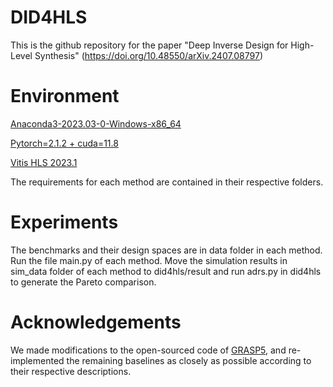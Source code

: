 # DID4HLS
This is the github repository for the paper "Deep Inverse Design for High-Level Synthesis" (https://doi.org/10.48550/arXiv.2407.08797)

# Environment
[Anaconda3-2023.03-0-Windows-x86_64](https://repo.anaconda.com/archive/)

[Pytorch=2.1.2 + cuda=11.8](https://pytorch.org/)

[Vitis HLS 2023.1](https://www.xilinx.com/support/download/index.html/content/xilinx/en/downloadNav/vitis/archive-vitis.html)

The requirements for each method are contained in their respective folders.

# Experiments
The benchmarks and their design spaces are in data folder in each method. Run the file main.py of each method. Move the simulation results in sim_data folder of each method to did4hls/result and run adrs.py in did4hls to generate the Pareto comparison.

# Acknowledgements
We made modifications to the open-sourced code of [GRASP5](https://github.com/nibst/GRASP_DSE), and re-implemented the remaining baselines as closely as possible according to their respective descriptions.

